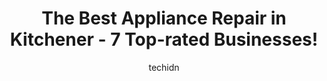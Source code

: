 ---
layout: ampstory
image: https://i0.wp.com/www.auto.or.id/wp-content/uploads/2023/06/appliance-scratch-and-dent-0-kitchener-1686323768.jpeg?resize=640,853
author: techidn
featured: false
description: Kitchener, Ontario, Canada is a haven for Appliance Repair enthusiasts, boasting an impressive array of 7 top-notch establishments. Whether youre a seasoned connoisseur or simply curious to
title: The Best Appliance Repair in Kitchener - 7 Top-rated Businesses!
cover:
   title: The Best Appliance Repair in Kitchener - 7 Top-rated Businesses!
   subtitle: AUTO.OR.ID
   background: https://www.auto.or.id/wp-content/uploads/2023/06/appliance-scratch-and-dent-0-kitchener-1686323768.jpeg

pages: 
 - layout: thirds
   top: <h1>#1 TA Appliances & Barbecues</h1>
   bottom: "<p>Good selection of appliances and well laid out store. Prices seem competitive based on other research. However, I spent 20 - 30 minutes going through various sections, op</p>"
   background: https://www.auto.or.id/wp-content/uploads/2023/06/appliance-scratch-and-dent-1-kitchener-1686323769.jpeg
   backgroundblur: true
 - layout: thirds
   top: <h1>#2 Hammond Home Services by Enercare</h1>
   bottom: "<p>625 Wabanaki Dr, Kitchener, ON N2C 2G3, Canada</p>"
   background: https://www.auto.or.id/wp-content/uploads/2023/06/appliance-scratch-and-dent-2-kitchener-1686323769.jpeg
   cta:
      link: https://www.auto.or.id/the-best-appliance-repair-in-kitchener-7-top-rated-businesses/
      text: The Best Appliance Repair in Kitchener - 7 Top-rated Businesses!
 - layout: thirds
   top: <h1>#3 Goemans Appliances Kitchener</h1>
   bottom: "<p>4585 King St E, Kitchener, ON N2P 2G2, Canada</p>"
   background: https://images.unsplash.com/photo-1618863099278-75222d755814?ixlib=rb-4.0.3&ixid=MnwxMjA3fDB8MHxwaG90by1wYWdlfHx8fGVufDB8fHx8&auto=format&fit=crop&w=640&h=853&q=80
   cta:
      link: https://www.auto.or.id/the-best-appliance-repair-in-kitchener-7-top-rated-businesses/
      text: The Best Appliance Repair in Kitchener - 7 Top-rated Businesses!
 - layout: thirds
   top: <h1>#4 Appliance Scratch and Dent</h1>
   bottom: "<p>407 Gage Ave #4, Kitchener, ON N2M 5E1, Canada</p>"
   background: https://images.unsplash.com/photo-1639928845361-30872daf785b?ixlib=rb-4.0.3&ixid=MnwxMjA3fDB8MHxwaG90by1wYWdlfHx8fGVufDB8fHx8&auto=format&fit=crop&w=640&h=853&q=80
   cta:
      link: https://www.auto.or.id/the-best-appliance-repair-in-kitchener-7-top-rated-businesses/
      text: The Best Appliance Repair in Kitchener - 7 Top-rated Businesses!
 - layout: thirds
   top: <h1>#5 Appliance Repair Expert of Kitchener</h1>
   bottom: "<p>501 Krug St #203, Kitchener, ON N2B 1L3, Canada</p>"
   background: https://images.unsplash.com/photo-1623564493084-50c8274cf115?ixlib=rb-4.0.3&ixid=MnwxMjA3fDB8MHxwaG90by1wYWdlfHx8fGVufDB8fHx8&auto=format&fit=crop&w=640&h=853&q=80
   cta:
      link: https://www.auto.or.id/the-best-appliance-repair-in-kitchener-7-top-rated-businesses/
      text: The Best Appliance Repair in Kitchener - 7 Top-rated Businesses!
 - layout: thirds
   top: <h1>#6 Air Expert Home Comfort Inc</h1>
   bottom: "<p>#B, 334 Manitou Dr, Kitchener, ON N2C 1L3, Canada</p>"
   background: https://images.unsplash.com/photo-1533416784636-2b0ccfea6b97?ixlib=rb-4.0.3&ixid=MnwxMjA3fDB8MHxwaG90by1wYWdlfHx8fGVufDB8fHx8&auto=format&fit=crop&w=640&h=853&q=80
   cta:
      link: https://www.auto.or.id/the-best-appliance-repair-in-kitchener-7-top-rated-businesses/
      text: The Best Appliance Repair in Kitchener - 7 Top-rated Businesses!
 - layout: thirds
   top: <h1>#7 Als Appliance</h1>
   bottom: "<p>20 Stewart St, Kitchener, ON N2G 2E4, Canada</p>"
   background: https://images.unsplash.com/photo-1653047257661-fbf6d8f1129c?ixlib=rb-4.0.3&ixid=MnwxMjA3fDB8MHxwaG90by1wYWdlfHx8fGVufDB8fHx8&auto=format&fit=crop&w=640&h=853&q=80
   cta:
      link: https://www.auto.or.id/the-best-appliance-repair-in-kitchener-7-top-rated-businesses/
      text: The Best Appliance Repair in Kitchener - 7 Top-rated Businesses!
 - layout: thirds
   middle: Continue reading...
   background: https://images.unsplash.com/photo-1603224684009-453e1af42ceb?ixlib=rb-4.0.3&ixid=MnwxMjA3fDB8MHxwaG90by1wYWdlfHx8fGVufDB8fHx8&auto=format&fit=crop&w=640&h=853&q=80
   cta:
      link: https://www.auto.or.id/the-best-appliance-repair-in-kitchener-7-top-rated-businesses/
      text: The Best Appliance Repair in Kitchener - 7 Top-rated Businesses!

---